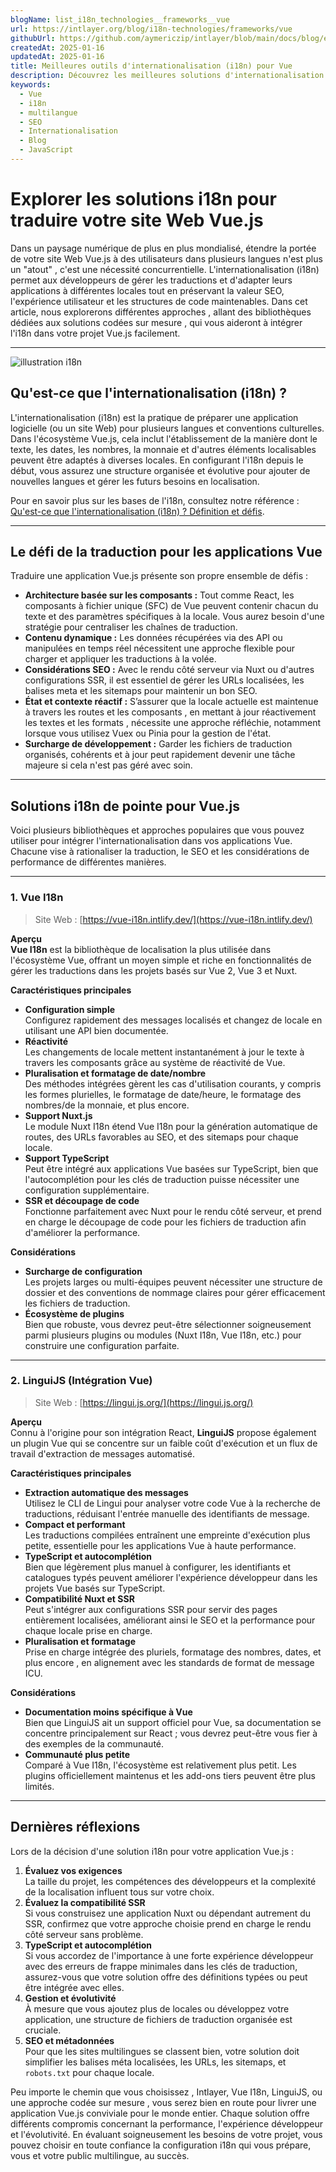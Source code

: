 ```yaml
---
blogName: list_i18n_technologies__frameworks__vue
url: https://intlayer.org/blog/i18n-technologies/frameworks/vue
githubUrl: https://github.com/aymericzip/intlayer/blob/main/docs/blog/en/list_i18n_technologies/frameworks/vue.md
createdAt: 2025-01-16
updatedAt: 2025-01-16
title: Meilleures outils d'internationalisation (i18n) pour Vue
description: Découvrez les meilleures solutions d'internationalisation (i18n) pour résoudre les défis de traduction, accélérer la recherche sur le web et offrir une expérience web globale sans faille.
keywords:
  - Vue
  - i18n
  - multilangue
  - SEO
  - Internationalisation
  - Blog
  - JavaScript
---
```


# Explorer les solutions i18n pour traduire votre site Web Vue.js

Dans un paysage numérique de plus en plus mondialisé, étendre la portée de votre site Web Vue.js à des utilisateurs dans plusieurs langues n'est plus un "atout" , c'est une nécessité concurrentielle. L'internationalisation (i18n) permet aux développeurs de gérer les traductions et d'adapter leurs applications à différentes locales tout en préservant la valeur SEO, l'expérience utilisateur et les structures de code maintenables. Dans cet article, nous explorerons différentes approches , allant des bibliothèques dédiées aux solutions codées sur mesure , qui vous aideront à intégrer l'i18n dans votre projet Vue.js facilement.

---

![illustration i18n](https://github.com/aymericzip/intlayer/blob/main/docs/blog/assets/i18n.webp)

## Qu'est-ce que l'internationalisation (i18n) ?

L'internationalisation (i18n) est la pratique de préparer une application logicielle (ou un site Web) pour plusieurs langues et conventions culturelles. Dans l'écosystème Vue.js, cela inclut l'établissement de la manière dont le texte, les dates, les nombres, la monnaie et d'autres éléments localisables peuvent être adaptés à diverses locales. En configurant l'i18n depuis le début, vous assurez une structure organisée et évolutive pour ajouter de nouvelles langues et gérer les futurs besoins en localisation.

Pour en savoir plus sur les bases de l'i18n, consultez notre référence : [Qu'est-ce que l'internationalisation (i18n) ? Définition et défis](https://github.com/aymericzip/intlayer/blob/main/docs/blog/fr/what_is_internationalization.md).

---

## Le défi de la traduction pour les applications Vue

Traduire une application Vue.js présente son propre ensemble de défis :

- **Architecture basée sur les composants :** Tout comme React, les composants à fichier unique (SFC) de Vue peuvent contenir chacun du texte et des paramètres spécifiques à la locale. Vous aurez besoin d'une stratégie pour centraliser les chaînes de traduction.
- **Contenu dynamique :** Les données récupérées via des API ou manipulées en temps réel nécessitent une approche flexible pour charger et appliquer les traductions à la volée.
- **Considérations SEO :** Avec le rendu côté serveur via Nuxt ou d'autres configurations SSR, il est essentiel de gérer les URLs localisées, les balises meta et les sitemaps pour maintenir un bon SEO.
- **État et contexte réactif :** S’assurer que la locale actuelle est maintenue à travers les routes et les composants , en mettant à jour réactivement les textes et les formats , nécessite une approche réfléchie, notamment lorsque vous utilisez Vuex ou Pinia pour la gestion de l'état.
- **Surcharge de développement :** Garder les fichiers de traduction organisés, cohérents et à jour peut rapidement devenir une tâche majeure si cela n'est pas géré avec soin.

---

## Solutions i18n de pointe pour Vue.js

Voici plusieurs bibliothèques et approches populaires que vous pouvez utiliser pour intégrer l'internationalisation dans vos applications Vue. Chacune vise à rationaliser la traduction, le SEO et les considérations de performance de différentes manières.

---

### 1. Vue I18n

> Site Web : [https://vue-i18n.intlify.dev/](https://vue-i18n.intlify.dev/)

**Aperçu**  
**Vue I18n** est la bibliothèque de localisation la plus utilisée dans l'écosystème Vue, offrant un moyen simple et riche en fonctionnalités de gérer les traductions dans les projets basés sur Vue 2, Vue 3 et Nuxt.

**Caractéristiques principales**

- **Configuration simple**  
  Configurez rapidement des messages localisés et changez de locale en utilisant une API bien documentée.
- **Réactivité**  
  Les changements de locale mettent instantanément à jour le texte à travers les composants grâce au système de réactivité de Vue.
- **Pluralisation et formatage de date/nombre**  
  Des méthodes intégrées gèrent les cas d'utilisation courants, y compris les formes plurielles, le formatage de date/heure, le formatage des nombres/de la monnaie, et plus encore.
- **Support Nuxt.js**  
  Le module Nuxt I18n étend Vue I18n pour la génération automatique de routes, des URLs favorables au SEO, et des sitemaps pour chaque locale.
- **Support TypeScript**  
  Peut être intégré aux applications Vue basées sur TypeScript, bien que l'autocomplétion pour les clés de traduction puisse nécessiter une configuration supplémentaire.
- **SSR et découpage de code**  
  Fonctionne parfaitement avec Nuxt pour le rendu côté serveur, et prend en charge le découpage de code pour les fichiers de traduction afin d'améliorer la performance.

**Considérations**

- **Surcharge de configuration**  
  Les projets larges ou multi-équipes peuvent nécessiter une structure de dossier et des conventions de nommage claires pour gérer efficacement les fichiers de traduction.
- **Écosystème de plugins**  
  Bien que robuste, vous devrez peut-être sélectionner soigneusement parmi plusieurs plugins ou modules (Nuxt I18n, Vue I18n, etc.) pour construire une configuration parfaite.

---

### 2. LinguiJS (Intégration Vue)

> Site Web : [https://lingui.js.org/](https://lingui.js.org/)

**Aperçu**  
Connu à l'origine pour son intégration React, **LinguiJS** propose également un plugin Vue qui se concentre sur un faible coût d'exécution et un flux de travail d'extraction de messages automatisé.

**Caractéristiques principales**

- **Extraction automatique des messages**  
  Utilisez le CLI de Lingui pour analyser votre code Vue à la recherche de traductions, réduisant l'entrée manuelle des identifiants de message.
- **Compact et performant**  
  Les traductions compilées entraînent une empreinte d'exécution plus petite, essentielle pour les applications Vue à haute performance.
- **TypeScript et autocomplétion**  
  Bien que légèrement plus manuel à configurer, les identifiants et catalogues typés peuvent améliorer l'expérience développeur dans les projets Vue basés sur TypeScript.
- **Compatibilité Nuxt et SSR**  
  Peut s'intégrer aux configurations SSR pour servir des pages entièrement localisées, améliorant ainsi le SEO et la performance pour chaque locale prise en charge.
- **Pluralisation et formatage**  
  Prise en charge intégrée des pluriels, formatage des nombres, dates, et plus encore , en alignement avec les standards de format de message ICU.

**Considérations**

- **Documentation moins spécifique à Vue**  
  Bien que LinguiJS ait un support officiel pour Vue, sa documentation se concentre principalement sur React ; vous devrez peut-être vous fier à des exemples de la communauté.
- **Communauté plus petite**  
  Comparé à Vue I18n, l'écosystème est relativement plus petit. Les plugins officiellement maintenus et les add-ons tiers peuvent être plus limités.

---

## Dernières réflexions

Lors de la décision d'une solution i18n pour votre application Vue.js :

1. **Évaluez vos exigences**  
   La taille du projet, les compétences des développeurs et la complexité de la localisation influent tous sur votre choix.
2. **Évaluez la compatibilité SSR**  
   Si vous construisez une application Nuxt ou dépendant autrement du SSR, confirmez que votre approche choisie prend en charge le rendu côté serveur sans problème.
3. **TypeScript et autocomplétion**  
   Si vous accordez de l'importance à une forte expérience développeur avec des erreurs de frappe minimales dans les clés de traduction, assurez-vous que votre solution offre des définitions typées ou peut être intégrée avec elles.
4. **Gestion et évolutivité**  
   À mesure que vous ajoutez plus de locales ou développez votre application, une structure de fichiers de traduction organisée est cruciale.
5. **SEO et métadonnées**  
   Pour que les sites multilingues se classent bien, votre solution doit simplifier les balises méta localisées, les URLs, les sitemaps, et `robots.txt` pour chaque locale.

Peu importe le chemin que vous choisissez , Intlayer, Vue I18n, LinguiJS, ou une approche codée sur mesure , vous serez bien en route pour livrer une application Vue.js conviviale pour le monde entier. Chaque solution offre différents compromis concernant la performance, l'expérience développeur et l'évolutivité. En évaluant soigneusement les besoins de votre projet, vous pouvez choisir en toute confiance la configuration i18n qui vous prépare, vous et votre public multilingue, au succès.
